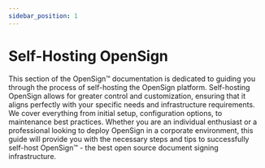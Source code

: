 ```yaml
---
sidebar_position: 1
---
```

# Self-Hosting OpenSign

This section of the OpenSign™ documentation is dedicated to guiding you through the process of self-hosting the OpenSign platform. Self-hosting OpenSign allows for greater control and customization, ensuring that it aligns perfectly with your specific needs and infrastructure requirements. We cover everything from initial setup, configuration options, to maintenance best practices. Whether you are an individual enthusiast or a professional looking to deploy OpenSign in a corporate environment, this guide will provide you with the necessary steps and tips to successfully self-host OpenSign™ - the best open source document signing infrastructure.
